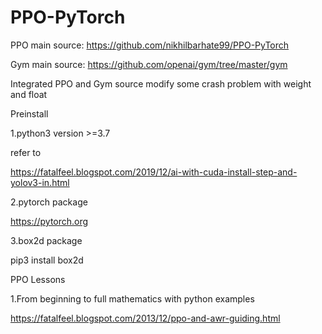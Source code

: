 # PPO-PyTorch
PPO main source: https://github.com/nikhilbarhate99/PPO-PyTorch

Gym main source: https://github.com/openai/gym/tree/master/gym

Integrated PPO and Gym source
modify some crash problem with weight and float

Preinstall

1.python3 version >=3.7

refer to

https://fatalfeel.blogspot.com/2019/12/ai-with-cuda-install-step-and-yolov3-in.html

2.pytorch package

https://pytorch.org

3.box2d package

pip3 install box2d

PPO Lessons

1.From beginning to full mathematics with python examples

https://fatalfeel.blogspot.com/2013/12/ppo-and-awr-guiding.html
